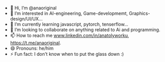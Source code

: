 - 👋 Hi, I’m @anaoriginal
- 👀 I’m interested in AI-engineering, Game-developmemt, Graphics-design/UI/UX...
- 🌱 I’m currently learning javascript, pytorch, tenserflow...
- 💞️ I’m looking to collaborate on anything related to Ai and programming.
- 📫 How to reach me www.linkedin.com/in/anatolyworku, https://t.me/anaoriginal.
- 😄 Pronouns: he/him
- ⚡ Fun fact: I don't know when to put the glass down :)

<!---
anaoriginal/anaoriginal is a ✨ special ✨ repository because its `README.md` (this file) appears on your GitHub profile.
You can click the Preview link to take a look at your changes.
--->
